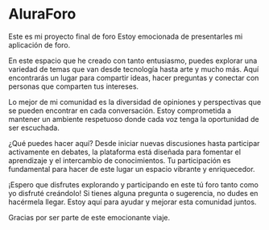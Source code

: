 # AluraForo
Este es mi proyecto final de foro
Estoy emocionada de presentarles mi aplicación de foro.

En este espacio que he creado con tanto entusiasmo, puedes explorar una variedad de temas que van desde tecnología hasta arte y mucho más. Aquí encontrarás un lugar para compartir ideas, hacer preguntas y conectar con personas que comparten tus intereses.

Lo mejor de mi comunidad es la diversidad de opiniones y perspectivas que se pueden encontrar en cada conversación. Estoy comprometida a mantener un ambiente respetuoso donde cada voz tenga la oportunidad de ser escuchada.

¿Qué puedes hacer aquí? Desde iniciar nuevas discusiones hasta participar activamente en debates, la plataforma está diseñada para fomentar el aprendizaje y el intercambio de conocimientos. Tu participación es fundamental para hacer de este lugar un espacio vibrante y enriquecedor.

¡Espero que disfrutes explorando y participando en este tú foro tanto como yo disfruté creándolo! Si tienes alguna pregunta o sugerencia, no dudes en hacérmela llegar. Estoy aquí para ayudar y mejorar esta comunidad juntos.

Gracias por ser parte de este emocionante viaje.
